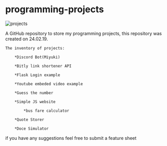 # programming-projects

![projects](https://user-images.githubusercontent.com/32592487/53521746-cee16f80-3ad0-11e9-9be7-c05dd0bfbed0.png)


A GitHub repository to store my programming projects, this repository was created on 24.02.19.

```
The inventory of projects:

	*Discord Bot(Miyuki)

	*Bitly link shortener API

	*Flask Login example

	*Youtube embeded video example

	*Guess the number

	*Simple JS website
    
    	*bus fare calculator
	
	*Quote Storer
	
	*Doce Simulator
```

if you have any suggestions feel free to  submit a feature sheet
